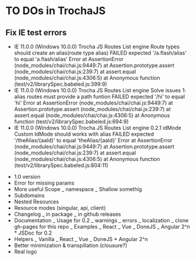 # TO DOs in TrochaJS

## Fix IE test errors

- IE 11.0.0 (Windows 10.0.0) Trocha JS Routes List engine Route types should create an alias(route type alias) FAILED
  expected '/a.flash/alias' to equal 'a.flash/alias'
  Error
  at AssertionError (node_modules/chai/chai.js:9449:7)
  at Assertion.prototype.assert (node_modules/chai/chai.js:239:7)
  at assert.equal (node_modules/chai/chai.js:4306:5)
  at Anonymous function (test/v2/librarySpec.babeled.js:399:9)
- IE 11.0.0 (Windows 10.0.0) Trocha JS Routes List engine Solve issues 1: alias routes must provide a path funtion FAILED
  expected '/hi' to equal 'hi'
  Error
  at AssertionError (node_modules/chai/chai.js:9449:7)
  at Assertion.prototype.assert (node_modules/chai/chai.js:239:7)
  at assert.equal (node_modules/chai/chai.js:4306:5)
  at Anonymous function (test/v2/librarySpec.babeled.js:694:9)
- IE 11.0.0 (Windows 10.0.0) Trocha JS Routes List engine 0.2.1 idMode Custom IdMode should works with alias FAILED
  expected '/theAlias/{aaId}' to equal 'theAlias/{aaId}'
  Error
  at AssertionError (node_modules/chai/chai.js:9449:7)
  at Assertion.prototype.assert (node_modules/chai/chai.js:239:7)
  at assert.equal (node_modules/chai/chai.js:4306:5)
  at Anonymous function (test/v2/librarySpec.babeled.js:804:11)

* 1.0 version
* Error for missing params
* More useful Scope
  _ namespace
  _ Shallow somethig
* Subdomains
* Nested Resources
* Resource modes (singular, api, client)
* Changelog
  _ in package
  _ in github releases
* Documentation
  _ Usage for 0.2
  _ warnings
  _ errors
  _ localization
  _ clone gh-pages for this repo
  _ Examples
  _ React
  _ Vue
  _ DoneJS
  _ Angular 2^n \* JSDoc for 0.2
* Helpers
  _ Vanilla
  _ React
  _ Vue
  _ DoneJS \* Angular 2^n
* Better minimization & transpillation (clousure?)
* Real logo
